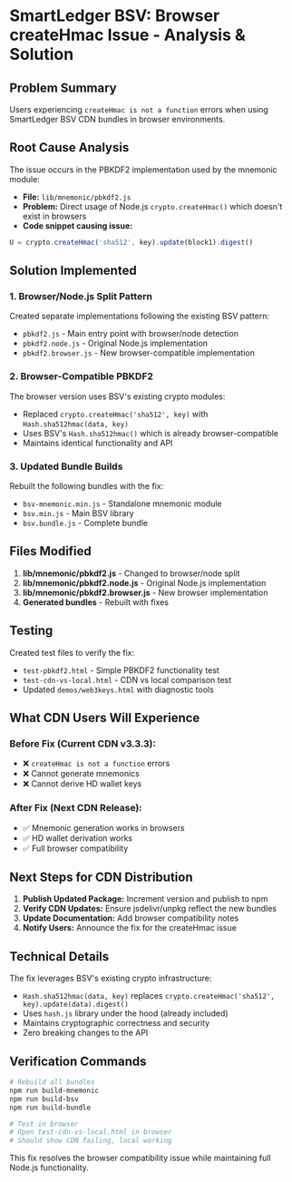 # SmartLedger BSV: Browser createHmac Issue - Analysis & Solution

## Problem Summary

Users experiencing `createHmac is not a function` errors when using SmartLedger BSV CDN bundles in browser environments.

## Root Cause Analysis

The issue occurs in the PBKDF2 implementation used by the mnemonic module:
- **File:** `lib/mnemonic/pbkdf2.js`
- **Problem:** Direct usage of Node.js `crypto.createHmac()` which doesn't exist in browsers
- **Code snippet causing issue:**
```javascript
U = crypto.createHmac('sha512', key).update(block1).digest()
```

## Solution Implemented

### 1. Browser/Node.js Split Pattern
Created separate implementations following the existing BSV pattern:
- `pbkdf2.js` - Main entry point with browser/node detection
- `pbkdf2.node.js` - Original Node.js implementation  
- `pbkdf2.browser.js` - New browser-compatible implementation

### 2. Browser-Compatible PBKDF2
The browser version uses BSV's existing crypto modules:
- Replaced `crypto.createHmac('sha512', key)` with `Hash.sha512hmac(data, key)`
- Uses BSV's `Hash.sha512hmac()` which is already browser-compatible
- Maintains identical functionality and API

### 3. Updated Bundle Builds
Rebuilt the following bundles with the fix:
- `bsv-mnemonic.min.js` - Standalone mnemonic module
- `bsv.min.js` - Main BSV library
- `bsv.bundle.js` - Complete bundle

## Files Modified

1. **lib/mnemonic/pbkdf2.js** - Changed to browser/node split
2. **lib/mnemonic/pbkdf2.node.js** - Original Node.js implementation
3. **lib/mnemonic/pbkdf2.browser.js** - New browser implementation
4. **Generated bundles** - Rebuilt with fixes

## Testing

Created test files to verify the fix:
- `test-pbkdf2.html` - Simple PBKDF2 functionality test
- `test-cdn-vs-local.html` - CDN vs local comparison test
- Updated `demos/web3keys.html` with diagnostic tools

## What CDN Users Will Experience

### Before Fix (Current CDN v3.3.3):
- ❌ `createHmac is not a function` errors
- ❌ Cannot generate mnemonics
- ❌ Cannot derive HD wallet keys

### After Fix (Next CDN Release):
- ✅ Mnemonic generation works in browsers
- ✅ HD wallet derivation works
- ✅ Full browser compatibility

## Next Steps for CDN Distribution

1. **Publish Updated Package:** Increment version and publish to npm
2. **Verify CDN Updates:** Ensure jsdelivr/unpkg reflect the new bundles
3. **Update Documentation:** Add browser compatibility notes
4. **Notify Users:** Announce the fix for the createHmac issue

## Technical Details

The fix leverages BSV's existing crypto infrastructure:
- `Hash.sha512hmac(data, key)` replaces `crypto.createHmac('sha512', key).update(data).digest()`
- Uses `hash.js` library under the hood (already included)
- Maintains cryptographic correctness and security
- Zero breaking changes to the API

## Verification Commands

```bash
# Rebuild all bundles
npm run build-mnemonic
npm run build-bsv  
npm run build-bundle

# Test in browser
# Open test-cdn-vs-local.html in browser
# Should show CDN failing, local working
```

This fix resolves the browser compatibility issue while maintaining full Node.js functionality.